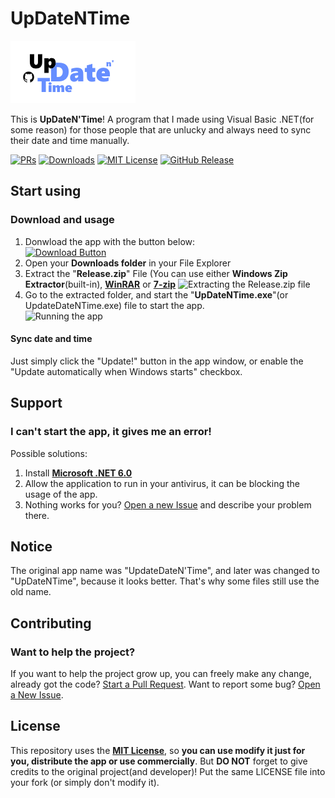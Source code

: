 # UpDateNTime
[![UpDateNTime Logo](UpdateDateNTime/Resources/logoGitHub.png)](#Start-using)

This is **UpDateN'Time**! A program that I made using Visual Basic .NET(for some reason) for 
those people that are unlucky and always need to sync their date and time manually.

[![PRs](https://img.shields.io/github/issues-pr/retrozinndev/UpDateNTime.svg)](https://github.com/retrozinndev/UpDateNTime/pulls)
[![Downloads](https://img.shields.io/github/downloads/retrozinndev/UpDateNTime/total.svg)](https://github.com/retrozinndev/UpDateNTime/releases/latest)
[![MIT License](https://img.shields.io/github/license/retrozinndev/UpDateNTime.svg)](?tab=MIT-1-ov-file)
[![GitHub Release](https://img.shields.io/github/v/release/retrozinndev/UpDateNTime?include_prereleases&display_name=release)](https://github.com/retrozinndev/UpDateNTime/releases/latest)

## Start using

 ### Download and usage
   1. Donwload the app with the button below: <br>
   [![Download Button](https://img.shields.io/badge/Download_UpDateNTime-blue)](https://github.com/retrozinndev/UpDateNTime/releases/download/v1.0.1/UpDateNTime.zip)
   3. Open your **Downloads folder** in your File Explorer
   4. Extract the "**Release.zip**" File (You can use either **Windows Zip Extractor**(built-in), [**WinRAR**](https://win-rar.com) or [**7-zip**](https://7-zip.org)
   ![Extracting the Release.zip file](https://github.com/retrozinndev/UpDateNTime/assets/65513943/77039635-52cf-4fe2-8083-65296c048f55)
   5. Go to the extracted folder, and start the "**UpDateNTime.exe**"(or UpdateDateNTime.exe) file to start the app. <br>
   ![Running the app](https://github.com/retrozinndev/UpDateNTime/assets/65513943/a08eba5c-2798-449d-b375-03f3462d1874)

#### Sync date and time
Just simply click the "Update!" button in the app window, or enable the "Update automatically when Windows starts" checkbox.

## Support
### I can't start the app, it gives me an error! 
Possible solutions: 
1. Install [**Microsoft .NET 6.0**](https://dotnet.microsoft.com/pt-br/download/dotnet/thank-you/sdk-6.0.411-windows-x64-installer)
2. Allow the application to run in your antivirus, it can be blocking the usage of the app.
3. Nothing works for you? [Open a new Issue](https://github.com/retrozinndev/UpDateNTime/issues/new) and describe your problem there.

## Notice
The original app name was "UpdateDateN'Time", and later was changed to "UpDateNTime", because it looks better. That's why some files still use the old name.

## Contributing
### Want to help the project?
If you want to help the project grow up, you can freely make any change, already got the code? [Start a Pull Request](https://github.com/retrozinndev/UpDateNTime/pulls). Want to report some bug? [Open a New Issue](https://github.com/retrozinndev/UpDateNTime/issues/new).

## License
This repository uses the [**MIT License**](https://mit-license.org/), so **you can use modify it just for you, distribute the app or use commercially**. But **DO NOT** forget to give credits to the original project(and developer)! Put the same LICENSE file into your fork (or simply don't modify it).
